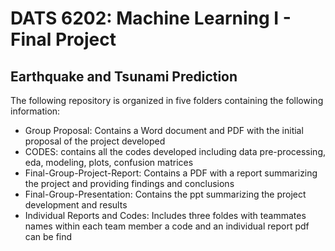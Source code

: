 # DATS 6202: Machine Learning I - Final Project
## Earthquake and Tsunami Prediction
The following repository is organized in five folders containing the following information:
- Group Proposal: Contains a Word document and PDF with the initial proposal of the project developed
- CODES: contains all the codes developed including data pre-processing, eda, modeling, plots, confusion matrices
- Final-Group-Project-Report: Contains a PDF with a report summarizing the project and providing findings and conclusions
- Final-Group-Presentation: Contains the ppt summarizing the project development and results
- Individual Reports and Codes: Includes three foldes with teammates names within each team member a code and an individual report pdf can be find
